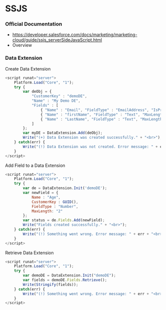 # SSJS

### Official Documentation
- https://developer.salesforce.com/docs/marketing/marketing-cloud/guide/ssjs_serverSideJavaScript.html
- Overview

### Data Extension

Create Data Extension
```js server
<script runat="server">
    Platform.Load("Core", "1");
    try {
        var deObj = {
            "CustomerKey" : "demoDE",
            "Name" : "My Demo DE",
            "Fields" : [
                { "Name" : "Email", "FieldType" : "EmailAddress", "IsPrimaryKey" : true, "IsRequired" : true, "MaxLength":100 },
                { "Name" : "firstName", "FieldType" : "Text", "MaxLength" : 50 },
                { "Name" : "LastName", "FieldType" : "Text", "MaxLength" : 50 }
            ]
        };
        var myDE = DataExtension.Add(deObj);
        Write("(+) Data Extension was created successfully." + "<br>");
    } catch(err) {
        Write("(!) Data Extension was not created. Error message: " + err + "<br>")
    }
</script>
```

Add Field to a Data Extension
```js server
<script runat="server">
    Platform.Load("Core", "1");
    try {
        var de = DataExtension.Init('demoDE');
        var newField = {
            Name : "Age",
            CustomerKey : GUID(),
            FieldType : "Number",
            MaxLength: "2"
        };
        var status = de.Fields.Add(newField);
        Write("Fields created successfully." + "<br>");
    } catch(err) {
        Write("(!) Something went wrong. Error message: " + err + "<br>")
    }
</script>
```

Retrieve Data Extension
```js server
<script runat="server">
    Platform.Load("Core", "1");
    try {
        var demoDE = DataExtension.Init("demoDE");
        var fields = demoDE.Fields.Retrieve();
        Write(Stringify(fields));
    } catch(err) {
        Write("(!) Something went wrong. Error message: " + err + "<br>")
    }
</script>
```


